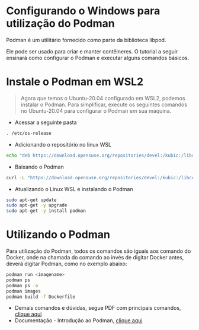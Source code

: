 # Configurando o Windows para utilização do Podman
Podman é um utilitário fornecido como parte da biblioteca libpod. 

Ele pode ser usado para criar e manter contêineres. O tutorial a seguir ensinará como configurar o Podman e executar alguns comandos básicos.

# Instale o Podman em WSL2
> Agora que temos o Ubuntu-20.04 configurado em WSL2, podemos instalar o Podman.
Para simplificar, execute os seguintes comandos no Ubuntu-20.04 para configurar o Podman em sua máquina.
- Acessar a seguinte pasta

```bash
. /etc/os-release
```

- Adicionando o repositório no linux WSL

```bash
echo "deb https://download.opensuse.org/repositories/devel:/kubic:/libcontainers:/stable/xUbuntu_${VERSION_ID}/ /" | sudo tee /etc/apt/sources.list.d/devel:kubic:libcontainers:stable.list
```

- Baixando o Podman

```bash
curl -L "https://download.opensuse.org/repositories/devel:/kubic:/libcontainers:/stable/xUbuntu_${VERSION_ID}/Release.key" | sudo apt-key add -
```

- Atualizando o Linux WSL e instalando o Podman

```bash
sudo apt-get update
sudo apt-get -y upgrade
sudo apt-get -y install podman
```

# Utilizando o Podman
Para utilização do Podman, todos os comandos são iguais aos comando do Docker, onde na chamada do comando ao invés de digitar Docker antes, deverá digitar Podman, como no exemplo abaixo:

```bash
podman run <imagename>
podman ps
podman ps -a
podman images
podman build -f Dockerfile
```

- Demais comandos e dúvidas, segue PDF com principais comandos, [clique aqui](arquivos/podman_basics.pdf)
- Documentação - Introdução ao Podman, [clique aqui](https://podman.io/getting-started/) 